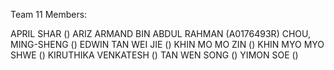 Team 11 Members: 

APRIL SHAR ()
ARIZ ARMAND BIN ABDUL RAHMAN (A0176493R)
CHOU, MING-SHENG ()
EDWIN TAN WEI JIE ()
KHIN MO MO ZIN ()
KHIN MYO MYO SHWE ()
KIRUTHIKA VENKATESH ()
TAN WEN SONG ()
YIMON SOE ()
